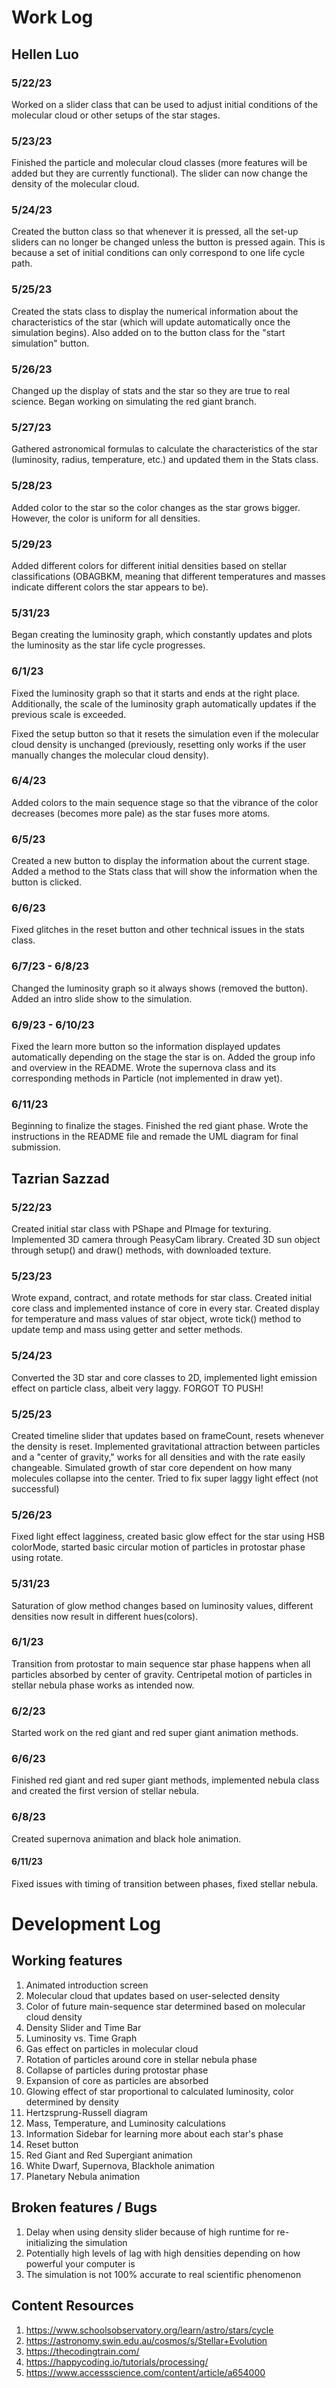 # Work Log

## Hellen Luo

### 5/22/23

Worked on a slider class that can be used to adjust initial conditions of the molecular cloud or other setups of the star stages.

### 5/23/23

Finished the particle and molecular cloud classes (more features will be added but they are currently functional). The slider can now change the density of the molecular cloud.

### 5/24/23

Created the button class so that whenever it is pressed, all the set-up sliders can no longer be changed unless the button is pressed again. This is because a set of initial conditions can only correspond to one life cycle path.

### 5/25/23

Created the stats class to display the numerical information about the characteristics of the star (which will update automatically once the simulation begins). Also added on to the button class for the "start simulation" button.

### 5/26/23

Changed up the display of stats and the star so they are true to real science. Began working on simulating the red giant branch.

### 5/27/23

Gathered astronomical formulas to calculate the characteristics of the star (luminosity, radius, temperature, etc.) and updated them in the Stats class.

### 5/28/23

Added color to the star so the color changes as the star grows bigger. However, the color is uniform for all densities.

### 5/29/23

Added different colors for different initial densities based on stellar classifications (OBAGBKM, meaning that different temperatures and masses indicate different colors the star appears to be).

### 5/31/23

Began creating the luminosity graph, which constantly updates and plots the luminosity as the star life cycle progresses.

### 6/1/23

Fixed the luminosity graph so that it starts and ends at the right place. Additionally, the scale of the luminosity graph automatically updates if the previous scale is exceeded.

Fixed the setup button so that it resets the simulation even if the molecular cloud density is unchanged (previously, resetting only works if the user manually changes the molecular cloud density).

### 6/4/23
Added colors to the main sequence stage so that the vibrance of the color decreases (becomes more pale) as the star fuses more atoms.

### 6/5/23
Created a new button to display the information about the current stage. Added a method to the Stats class that will show the information when the button is clicked.

### 6/6/23
Fixed glitches in the reset button and other technical issues in the stats class.

### 6/7/23 - 6/8/23
Changed the luminosity graph so it always shows (removed the button). Added an intro slide show to the simulation.

### 6/9/23 - 6/10/23
Fixed the learn more button so the information displayed updates automatically depending on the stage the star is on. Added the group info and overview in the README. Wrote the supernova class and its corresponding methods in Particle (not implemented in draw yet).

### 6/11/23
Beginning to finalize the stages. Finished the red giant phase. Wrote the instructions in the README file and remade the UML diagram for final submission.


## Tazrian Sazzad

### 5/22/23

Created initial star class with PShape and PImage for texturing.
Implemented 3D camera through PeasyCam library.
Created 3D sun object through setup() and draw() methods, with downloaded texture.

### 5/23/23

Wrote expand, contract, and rotate methods for star class.
Created initial core class and implemented instance of core in every star.
Created display for temperature and mass values of star object, wrote tick() method to update temp and mass using getter and setter methods.

### 5/24/23
Converted the 3D star and core classes to 2D, implemented light emission effect on particle class, albeit very laggy. FORGOT TO PUSH!

### 5/25/23
Created timeline slider that updates based on frameCount, resets whenever the density is reset.
Implemented gravitational attraction between particles and a "center of gravity," works for all densities and with the rate easily changeable.
Simulated growth of star core dependent on how many molecules collapse into the center.
Tried to fix super laggy light effect (not successful)

### 5/26/23
Fixed light effect lagginess, created basic glow effect for the star using HSB colorMode, started basic circular motion of particles in protostar phase using rotate.

### 5/31/23
Saturation of glow method changes based on luminosity values, different densities now result in different hues(colors).

### 6/1/23
Transition from protostar to main sequence star phase happens when all particles absorbed by center of gravity. Centripetal motion of particles in stellar nebula phase works as intended now.

### 6/2/23
Started work on the red giant and red super giant animation methods.

### 6/6/23
Finished red giant and red super giant methods, implemented nebula class and created the first version of stellar nebula.

### 6/8/23
Created supernova animation and black hole animation.

#### 6/11/23
Fixed issues with timing of transition between phases, fixed stellar nebula.

# Development Log
## Working features
1. Animated introduction screen
2. Molecular cloud that updates based on user-selected density
3. Color of future main-sequence star determined based on molecular cloud density
3. Density Slider and Time Bar
4. Luminosity vs. Time Graph
5. Gas effect on particles in molecular cloud
6. Rotation of particles around core in stellar nebula phase
7. Collapse of particles during protostar phase
8. Expansion of core as particles are absorbed
9. Glowing effect of star proportional to calculated luminosity, color determined by density
10. Hertzsprung-Russell diagram
11. Mass, Temperature, and Luminosity calculations
12. Information Sidebar for learning more about each star's phase
13. Reset button
14. Red Giant and Red Supergiant animation
15. White Dwarf, Supernova, Blackhole animation
16. Planetary Nebula animation
## Broken features / Bugs
1. Delay when using density slider because of high runtime for re-initializing the simulation
2. Potentially high levels of lag with high densities depending on how powerful your computer is
3. The simulation is not 100% accurate to real scientific phenomenon
## Content Resources
1. https://www.schoolsobservatory.org/learn/astro/stars/cycle
2. https://astronomy.swin.edu.au/cosmos/s/Stellar+Evolution
3. https://thecodingtrain.com/
4. https://happycoding.io/tutorials/processing/
5. https://www.accessscience.com/content/article/a654000
